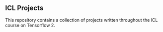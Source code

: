 ## ICL Projects
This repository contains a collection of projects written throughout the ICL course on Tensorflow 2.
